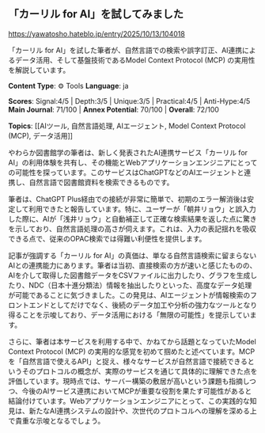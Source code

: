 ## 「カーリル for AI」を試してみました

https://yawatosho.hateblo.jp/entry/2025/10/13/104018

「カーリル for AI」を試した筆者が、自然言語での検索や誤字訂正、AI連携によるデータ活用、そして基盤技術であるModel Context Protocol (MCP) の実用性を解説しています。

**Content Type**: ⚙️ Tools
**Language**: ja

**Scores**: Signal:4/5 | Depth:3/5 | Unique:3/5 | Practical:4/5 | Anti-Hype:4/5
**Main Journal**: 71/100 | **Annex Potential**: 70/100 | **Overall**: 72/100

**Topics**: [[AIツール, 自然言語処理, AIエージェント, Model Context Protocol (MCP), データ活用]]

やわらか図書館学の筆者は、新しく発表されたAI連携サービス「カーリル for AI」の利用体験を共有し、その機能とWebアプリケーションエンジニアにとっての可能性を探っています。このサービスはChatGPTなどのAIエージェントと連携し、自然言語で図書館資料を検索できるものです。

筆者は、ChatGPT Plus経由での接続が非常に簡単で、初期のエラー解消後は安定して利用できたと報告しています。特に、ユーザーが「朝井リョウ」と誤入力した際に、AIが「浅井リョウ」と自動補正して正確な検索結果を返した点に驚きを示しており、自然言語処理の高さが伺えます。これは、入力の表記揺れを吸収できる点で、従来のOPAC検索では得難い利便性を提供します。

記事が強調する「カーリル for AI」の真価は、単なる自然言語検索に留まらないAIとの連携能力にあります。筆者は当初、直接検索の方が速いと感じたものの、AIを介して取得した図書館データをCSVファイルに出力したり、グラフを生成したり、NDC（日本十進分類法）情報を抽出したりといった、高度なデータ処理が可能であることに気づきました。この発見は、AIエージェントが情報検索のフロントエンドとしてだけでなく、後続のデータ加工や分析の強力なツールとなり得ることを示唆しており、データ活用における「無限の可能性」を提示しています。

さらに、筆者は本サービスを利用する中で、かねてから話題となっていたModel Context Protocol (MCP) の実用的な感覚を初めて掴めたと述べています。MCPを「自然言語で使えるAPI」と捉え、様々なサービスが自然言語で接続できるというそのプロトコルの概念が、実際のサービスを通じて具体的に理解できた点を評価しています。現時点では、サーバー構築の敷居が高いという課題も指摘しつつ、今後のAIサービス連携においてMCPが重要な役割を果たす可能性があると結論付けています。Webアプリケーションエンジニアにとって、この実践的な知見は、新たなAI連携システムの設計や、次世代のプロトコルへの理解を深める上で貴重な示唆となるでしょう。